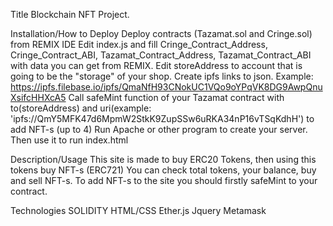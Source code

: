 Title
Blockchain NFT Project.

Installation/How to Deploy
Deploy contracts (Tazamat.sol and Cringe.sol) from REMIX IDE
Edit index.js and fill Cringe_Contract_Address, Cringe_Contract_ABI, Tazamat_Contract_Address, Tazamat_Contract_ABI with data you can get from REMIX.
Edit storeAddress to account that is going to be the "storage" of your shop.
Create ipfs links to json. Example: https://ipfs.filebase.io/ipfs/QmaNfH93CNokUC1VQo9oYPqVK8DG9AwpQnuXsifcHHXcA5
Call safeMint function of your Tazamat contract with to(storeAddress) and uri(example: 'ipfs://QmY5MFK47d6MpmW2StkK9ZupSSw6uRKA34nP16vTSqKdhH') to add NFT-s (up to 4)
Run Apache or other program to create your server. Then use it to run index.html

Description/Usage
This site is made to buy ERC20 Tokens, then using this tokens buy NFT-s (ERC721)
You can check total tokens, your balance, buy and sell NFT-s. To add NFT-s to the site you should firstly safeMint to your contract.

Technologies
SOLIDITY
HTML/CSS
Ether.js
Jquery
Metamask
